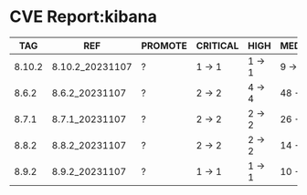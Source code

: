 # CVE Report:kibana
|  TAG   |       REF       | PROMOTE | CRITICAL |  HIGH  |  MEDIUM  |   LOW    | UNKNOWN |
|--------|-----------------|---------|----------|--------|----------|----------|---------|
| 8.10.2 | 8.10.2_20231107 | ?       | 1 -> 1   | 1 -> 1 | 9 -> 9   | 28 -> 28 | 0 -> 0  |
| 8.6.2  | 8.6.2_20231107  | ?       | 2 -> 2   | 4 -> 4 | 48 -> 48 | 56 -> 56 | 0 -> 0  |
| 8.7.1  | 8.7.1_20231107  | ?       | 2 -> 2   | 2 -> 2 | 26 -> 26 | 42 -> 42 | 0 -> 0  |
| 8.8.2  | 8.8.2_20231107  | ?       | 2 -> 2   | 2 -> 2 | 14 -> 14 | 31 -> 31 | 0 -> 0  |
| 8.9.2  | 8.9.2_20231107  | ?       | 1 -> 1   | 1 -> 1 | 10 -> 10 | 27 -> 27 | 0 -> 0  |
